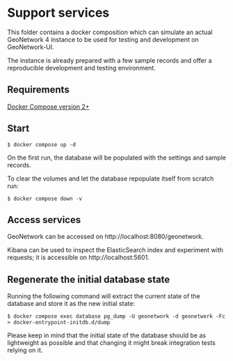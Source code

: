 # Support services

This folder contains a docker composition which can simulate an actual GeoNetwork 4 instance to be used 
for testing and development on GeoNetwork-UI.

The instance is already prepared with a few sample records and offer a reproducible development and testing environment.

## Requirements

[Docker Compose version 2+](https://docs.docker.com/compose/)

## Start

```shell
$ docker compose up -d
```

On the first run, the database will be populated with the settings and sample records.

To clear the volumes and let the database repopulate itself from scratch run:

```shell
$ docker compose down -v
```

## Access services

GeoNetwork can be accessed on http://localhost:8080/geonetwork.

Kibana can be used to inspect the ElasticSearch index and experiment with requests; it is accessible on http://localhost:5601. 

## Regenerate the initial database state

Running the following command will extract the current state of the database and store it as the new initial state:

```shell
$ docker compose exec database pg_dump -U geonetwork -d geonetwork -Fc > docker-entrypoint-initdb.d/dump
```

Please keep in mind that the initial state of the database should be as lightweight as possible and that changing it might break
integration tests relying on it.
